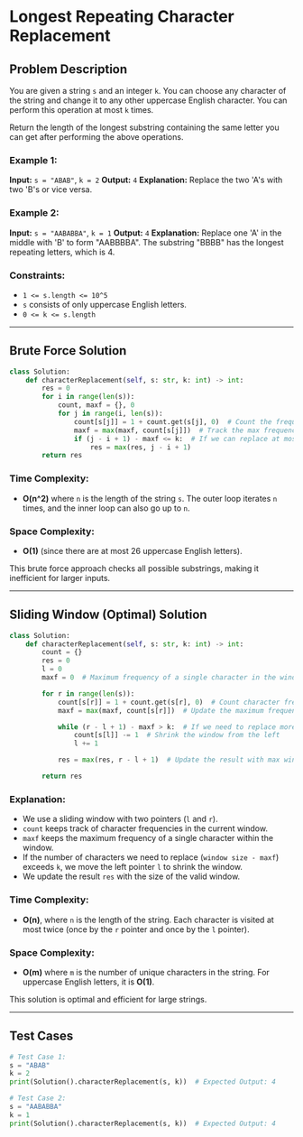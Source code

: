 # Longest Repeating Character Replacement

## Problem Description
You are given a string `s` and an integer `k`. You can choose any character of the string and change it to any other uppercase English character. You can perform this operation at most `k` times.

Return the length of the longest substring containing the same letter you can get after performing the above operations.

### Example 1:
**Input:** `s = "ABAB"`, `k = 2`
**Output:** `4`
**Explanation:** Replace the two 'A's with two 'B's or vice versa.

### Example 2:
**Input:** `s = "AABABBA"`, `k = 1`
**Output:** `4`
**Explanation:** Replace one 'A' in the middle with 'B' to form "AABBBBA". The substring "BBBB" has the longest repeating letters, which is 4.

### Constraints:
- `1 <= s.length <= 10^5`
- `s` consists of only uppercase English letters.
- `0 <= k <= s.length`

---

## Brute Force Solution
```python
class Solution:
    def characterReplacement(self, s: str, k: int) -> int:
        res = 0
        for i in range(len(s)):
            count, maxf = {}, 0
            for j in range(i, len(s)):
                count[s[j]] = 1 + count.get(s[j], 0)  # Count the frequency of characters in current window
                maxf = max(maxf, count[s[j]])  # Track the max frequency
                if (j - i + 1) - maxf <= k:  # If we can replace at most k chars
                    res = max(res, j - i + 1)
        return res
```

### Time Complexity:
- **O(n^2)** where `n` is the length of the string `s`. The outer loop iterates `n` times, and the inner loop can also go up to `n`.

### Space Complexity:
- **O(1)** (since there are at most 26 uppercase English letters).

This brute force approach checks all possible substrings, making it inefficient for larger inputs.

---

## Sliding Window (Optimal) Solution
```python
class Solution:
    def characterReplacement(self, s: str, k: int) -> int:
        count = {}
        res = 0
        l = 0
        maxf = 0  # Maximum frequency of a single character in the window

        for r in range(len(s)):
            count[s[r]] = 1 + count.get(s[r], 0)  # Count character frequency
            maxf = max(maxf, count[s[r]])  # Update the maximum frequency in the window

            while (r - l + 1) - maxf > k:  # If we need to replace more than k characters
                count[s[l]] -= 1  # Shrink the window from the left
                l += 1

            res = max(res, r - l + 1)  # Update the result with max window size

        return res
```

### Explanation:
- We use a sliding window with two pointers (`l` and `r`).
- `count` keeps track of character frequencies in the current window.
- `maxf` keeps the maximum frequency of a single character within the window.
- If the number of characters we need to replace (`window size - maxf`) exceeds `k`, we move the left pointer `l` to shrink the window.
- We update the result `res` with the size of the valid window.

### Time Complexity:
- **O(n)**, where `n` is the length of the string. Each character is visited at most twice (once by the `r` pointer and once by the `l` pointer).

### Space Complexity:
- **O(m)** where `m` is the number of unique characters in the string. For uppercase English letters, it is **O(1)**.

This solution is optimal and efficient for large strings.

---

## Test Cases
```python
# Test Case 1:
s = "ABAB"
k = 2
print(Solution().characterReplacement(s, k))  # Expected Output: 4

# Test Case 2:
s = "AABABBA"
k = 1
print(Solution().characterReplacement(s, k))  # Expected Output: 4
```